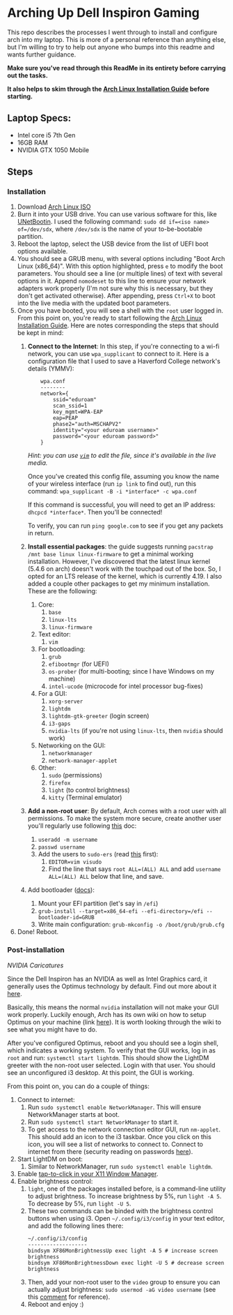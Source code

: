 # Arching Up Dell Inspiron Gaming
This repo describes the processes I went through to install and configure arch into my laptop. This is more of a personal reference than anything else, but I'm willing to try to help out anyone who bumps into this readme and wants further guidance.

**Make sure you've read through this ReadMe in its entirety before carrying out the tasks.**

**It also helps to skim through the [Arch Linux Installation Guide](https://wiki.archlinux.org/index.php/Installation_guide) before starting.**

## Laptop Specs:
- Intel core i5 7th Gen
- 16GB RAM
- NVIDIA GTX 1050 Mobile

## Steps

### Installation
1. Download [Arch Linux ISO](https://www.archlinux.org/download/)
2. Burn it into your USB drive. You can use various software for this, like [UNetBootin](https://unetbootin.github.io/). I used the following command: `sudo dd if=<iso name> of=/dev/sdx`, where `/dev/sdx` is the name of your to-be-bootable partition. 
3. Reboot the laptop, select the USB device from the list of UEFI boot options available.
4. You should see a GRUB menu, with several options including "Boot Arch Linux (x86_64)". With this option highlighted, press `e` to modify the boot parameters. You should see a line (or multiple lines) of text with several options in it. Append `nomodeset` to this line to ensure your network adapters work properly (I'm not sure why this is necessary, but they don't get activated otherwise). After appending, press `Ctrl+X` to boot into the live media with the updated boot parameters. 
5. Once you have booted, you will see a shell with the `root` user logged in. From this point on, you're ready to start following the [Arch Linux Installation Guide](https://wiki.archlinux.org/index.php/Installation_guide). Here are notes corresponding the steps that should be kept in mind:
    1. **Connect to the Internet**: In this step, if you're connecting to a wi-fi network, you can use `wpa_supplicant` to connect to it. Here is a configuration file that I used to save a Haverford College network's details (YMMV):
        ```
            wpa.conf
            --------
            network={
                ssid="eduroam"
                scan_ssid=1
                key_mgmt=WPA-EAP
                eap=PEAP
                phase2="auth=MSCHAPV2"
                identity="<your eduroam username>"
                password="<your eduroam password>"
            }
        ```
        *Hint: you can use [`vim`](https://vim-adventures.com/) to edit the file, since it's available in the live media.*
        
        Once you've created this config file, assuming you know the name of your wireless interface (run `ip link`  to find out), run this command: `wpa_supplicant -B -i *interface* -c wpa.conf`
        
        If this command is successful, you will need to get an IP address: `dhcpcd *interface*`. Then you'll be connected! 
        
        To verify, you can run `ping google.com` to see if you get any packets in return. 
        
    2. **Install essential packages**: the guide suggests running `pacstrap /mnt base linux linux-firmware` to get a minimal working installation. However, I've discovered that the latest linux kernel (5.4.6 on arch) doesn't work with the touchpad out of the box. So, I opted for an LTS release of the kernel, which is currently 4.19. I also added a couple other packages to get my minimum installation. These are the following:
        1. Core:
            1. `base`
            2. `linux-lts`
            3. `linux-firmware`
        2. Text editor:
            1. `vim`
        3. For bootloading:
            1. `grub`
            2. `efibootmgr` (for UEFI)
            3. `os-prober` (for multi-booting; since I have Windows on my machine)
            4. `intel-ucode` (microcode for intel processor bug-fixes)
        4. For a GUI:
            1. `xorg-server`
            2. `lightdm`
            3. `lightdm-gtk-greeter` (login screen)
            4. `i3-gaps`
            5. `nvidia-lts` (if you're not using `linux-lts`, then `nvidia` should work)
        5. Networking on the GUI:
            1. `networkmanager`
            2. `network-manager-applet`
        6. Other:
            1. `sudo` (permissions)
            2. `firefox`
            3. `light` (to control brightness)
            4. `kitty` (Terminal emulator)
    3. **Add a non-root user**: By default, Arch comes with a root user with all permissions. To make the system more secure, create another user you'll regularly use following [this](https://wiki.archlinux.org/index.php/Users_and_groups#Example_adding_a_user) doc:
        1. `useradd -m username`
        2. `passwd username`
        3. Add the users to `sudo-ers` (read [this](https://wiki.archlinux.org/index.php/Sudo#Configuration) first):
            1. `EDITOR=vim visudo`
            2. Find the line that says `root ALL=(ALL) ALL` and add `username ALL=(ALL) ALL` below that line, and save.
    4. Add bootloader ([docs](https://wiki.archlinux.org/index.php/GRUB#UEFI_systems)):
        1. Mount your EFI partition (let's say in `/efi`)
        2. `grub-install --target=x86_64-efi --efi-directory=/efi --bootloader-id=GRUB`
        3. Write main configuration: `grub-mkconfig -o /boot/grub/grub.cfg`
5. Done! Reboot.
        
### Post-installation

*NVIDIA Caricatures*

Since the Dell Inspiron has an NVIDIA as well as Intel Graphics card, it generally uses the Optimus technology by default. Find out more about it [here](https://en.wikipedia.org/wiki/Nvidia_Optimus).

Basically, this means the normal `nvidia` installation will not make your GUI work properly. Luckily enough, Arch has its own wiki on how to setup Optimus on your machine (link [here](https://wiki.archlinux.org/index.php/NVIDIA_Optimus)). It is worth looking through the wiki to see what you might have to do. 

After you've configured Optimus, reboot and you should see a login shell, which indicates a working system. To verify that the GUI works, log in as `root` and run: `systemctl start lightdm`. This should show the LightDM greeter with the non-root user selected. Login with that user. You should see an unconfigured i3 desktop. At this point, the GUI is working. 

From this point on, you can do a couple of things:
1. Connect to internet:
    1. Run `sudo systemctl enable NetworkManager`. This will ensure NetworkManager starts at boot.
    2. Run `sudo systemctl start NetworkManager` to start it. 
    3. To get access to the network connection editor GUI, run `nm-applet`. This should add an icon to the i3 taskbar. Once you click on this icon, you will see a list of networks to connect to. Connect to internet from there (security reading on passwords [here](https://wiki.archlinux.org/index.php/NetworkManager#Encrypted_Wi-Fi_passwords)). 
2. Start LightDM on boot: 
    1. Similar to NetworkManager, run `sudo systemctl enable lightdm`.
3. Enable [tap-to-click in your X11 Window Manager](https://cravencode.com/post/essentials/enable-tap-to-click-in-i3wm/).
4. Enable brightness control:
    1. `light`, one of the packages installed before, is a command-line utility to adjust brightness. To increase brightness by 5%, run `light -A 5`. To decrease by 5%, run `light -U 5`.
    2. These two commands can be binded with the brightness control buttons when using i3. Open `~/.config/i3/config` in your text editor, and add the following lines there:
        ```
        ~/.config/i3/config
        -------------------
        bindsym XF86MonBrightnessUp exec light -A 5 # increase screen brightness
        bindsym XF86MonBrightnessDown exec light -U 5 # decrease screen brightness
        ```
    3. Then, add your non-root user to the `video` group to ensure you can actually adjust brightness: `sudo usermod -aG video username` (see this [comment](https://github.com/haikarainen/light/issues/96#issuecomment-528328319) for reference).
    4. Reboot and enjoy :)


